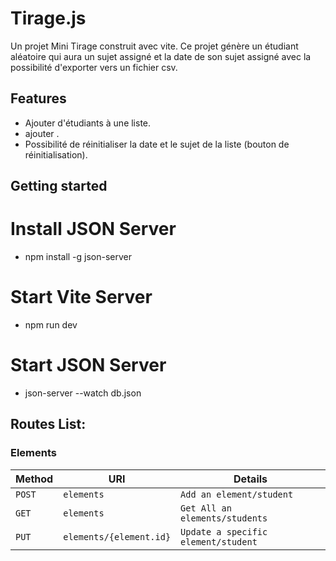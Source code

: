 # Tirage.js
Un projet Mini Tirage construit avec vite.
Ce projet génère un étudiant aléatoire qui aura un sujet assigné et la date de son sujet assigné avec la possibilité d'exporter vers un fichier csv.


## Features
- Ajouter d'étudiants à une liste.
- ajouter  .
- Possibilité de réinitialiser la date et le sujet de la liste (bouton de réinitialisation).

## Getting started

# Install JSON Server
- npm install -g json-server
# Start Vite Server
- npm run dev
# Start JSON Server
- json-server --watch db.json

## Routes List:

### Elements

| Method     | URI                               | Details  
|------------|-----------------------------------|------------------------------------------|
| `POST`     | `elements`                        | `Add an element/student`                 |
| `GET`      | `elements`                        | `Get All an elements/students`           |
| `PUT`      | `elements/{element.id}`           | `Update a specific element/student`      |
